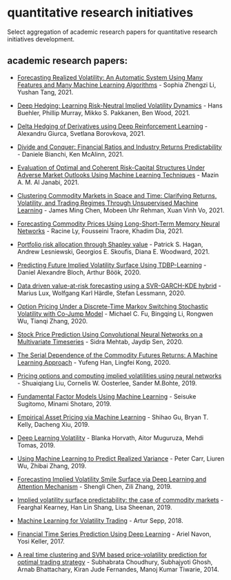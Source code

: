 # quantitative research initiatives
Select aggregation of academic research papers for quantitative research initiatives development.

## academic research papers:

- [Forecasting Realized Volatility: An Automatic System Using Many Features and Many Machine Learning Algorithms](https://papers.ssrn.com/sol3/papers.cfm?abstract_id=3776915) - Sophia Zhengzi Li, Yushan Tang, 2021.

- [Deep Hedging: Learning Risk-Neutral Implied Volatility Dynamics](https://arxiv.org/abs/2103.11948) - Hans Buehler, Phillip Murray, Mikko S. Pakkanen, Ben Wood, 2021.

- [Delta Hedging of Derivatives using Deep Reinforcement Learning](https://papers.ssrn.com/sol3/papers.cfm?abstract_id=3847272) - Alexandru Giurca, Svetlana Borovkova, 2021.

- [Divide and Conquer: Financial Ratios and Industry Returns Predictability](https://papers.ssrn.com/sol3/papers.cfm?abstract_id=3136368) - Daniele Bianchi, Ken McAlinn, 2021. 

- [Evaluation of Optimal and Coherent Risk-Capital Structures Under Adverse Market Outlooks Using Machine Learning Techniques](https://papers.ssrn.com/sol3/papers.cfm?abstract_id=3834581) - Mazin A. M. Al Janabi, 2021.

- [Clustering Commodity Markets in Space and Time: Clarifying Returns, Volatility, and Trading Regimes Through Unsupervised Machine Learning](https://papers.ssrn.com/sol3/papers.cfm?abstract_id=3791138) - James Ming Chen, Mobeen Uhr Rehman, Xuan Vinh Vo, 2021.

- [Forecasting Commodity Prices Using Long-Short-Term Memory Neural Networks](https://papers.ssrn.com/sol3/papers.cfm?abstract_id=3786821) - Racine Ly, Fousseini Traore, 
Khadim Dia, 2021.

- [Portfolio risk allocation through Shapley value](https://arxiv.org/abs/2103.05453) - Patrick S. Hagan, Andrew Lesniewski, Georgios E. Skoufis, Diana E. Woodward, 2021.

- [Predicting Future Implied Volatility Surface Using TDBP-Learning](https://papers.ssrn.com/sol3/papers.cfm?abstract_id=3739514) - Daniel Alexandre Bloch, Arthur Böök, 2020.

- [Data driven value-at-risk forecasting using a SVR-GARCH-KDE hybrid](https://arxiv.org/abs/2009.06910) - Marius Lux, Wolfgang Karl Härdle, Stefan Lessmann, 2020. 

- [Option Pricing Under a Discrete-Time Markov Switching Stochastic Volatility with Co-Jump Model](https://arxiv.org/abs/2006.15054) - Michael C. Fu, Bingqing Li, Rongwen Wu, Tianqi Zhang, 2020.

- [Stock Price Prediction Using Convolutional Neural Networks on a Multivariate Timeseries](https://arxiv.org/abs/2001.09769) - Sidra Mehtab, Jaydip Sen, 2020.

- [The Serial Dependence of the Commodity Futures Returns: A Machine Learning Approach](https://papers.ssrn.com/sol3/papers.cfm?abstract_id=3536046) - Yufeng Han, Lingfei Kong, 2020.

- [Pricing options and computing implied volatilities using neural networks](https://arxiv.org/abs/1901.08943) - Shuaiqiang Liu, Cornelis W. Oosterlee, Sander M.Bohte, 2019.

- [Fundamental Factor Models Using Machine Learning](https://papers.ssrn.com/sol3/papers.cfm?abstract_id=3322187) - Seisuke Sugitomo, Minami Shotaro, 2019.

- [Empirical Asset Pricing via Machine Learning](https://papers.ssrn.com/sol3/papers.cfm?abstract_id=3159577) - Shihao Gu, Bryan T. Kelly, Dacheng Xiu, 2019.

- [Deep Learning Volatility](https://arxiv.org/abs/1901.09647) - Blanka Horvath, Aitor Muguruza, Mehdi Tomas, 2019.

- [Using Machine Learning to Predict Realized Variance](https://arxiv.org/abs/1909.10035) - Peter Carr, Liuren Wu, Zhibai Zhang, 2019.

- [Forecasting Implied Volatility Smile Surface via Deep Learning and Attention Mechanism](https://arxiv.org/abs/1912.11059) - Shengli Chen, Zili Zhang, 2019.

- [Implied volatility surface predictability: the case of commodity markets](https://arxiv.org/abs/1909.11009) - Fearghal Kearney, Han Lin Shang, Lisa Sheenan, 2019.

- [Machine Learning for Volatility Trading](https://papers.ssrn.com/sol3/papers.cfm?abstract_id=3186401) - Artur Sepp, 2018. 

- [Financial Time Series Prediction Using Deep Learning](https://arxiv.org/abs/1711.04174) - Ariel Navon, Yosi Keller, 2017.

- [A real time clustering and SVM based price-volatility prediction for optimal trading strategy](https://www.sciencedirect.com/science/article/abs/pii/S0925231213009296) - Subhabrata Choudhury, Subhajyoti Ghosh, Arnab Bhattachary, Kiran Jude Fernandes, Manoj Kumar Tiwarie, 2014.


